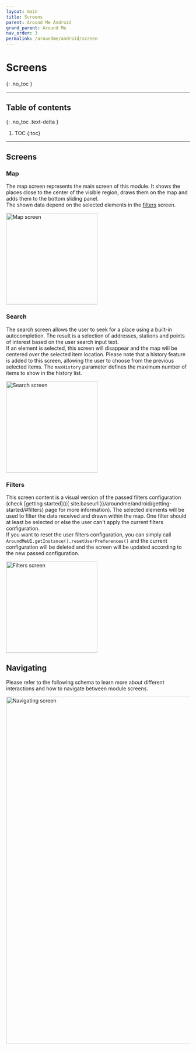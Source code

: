 ```yaml
---
layout: main
title: Screens
parent: Around Me Android
grand_parent: Around Me
nav_order: 3
permalink: /aroundme/android/screen
---
```


# Screens
{: .no_toc }

---

## Table of contents
{: .no_toc .text-delta }

1. TOC
{:toc}

---

## Screens

### Map

The map screen represents the main screen of this module. It shows the places close to the center of the visible region, draws them on the map and adds them to the bottom sliding panel.\
The shown data depend on the selected elements in the [filters](#filters) screen.

<img src="{{ site.baseurl }}/assets/img/aroundme_android_map_screen.png" alt="Map screen" width="250"/>

### Search

The search screen allows the user to seek for a place using a built-in autocompletion. The result is a selection of addresses, stations and points of interest based on the user search input text.\
If an element is selected, this screen will disappear and the map will be centered over the selected item location.
Please note that a history feature is added to this screen, allowing the user to choose from the previous selected items. The `maxHistory` parameter defines the maximum number of items to show in the history list.

<img src="{{ site.baseurl }}/assets/img/aroundme_android_search_screen.png" alt="Search screen" width="250"/>

### Filters

This screen content is a visual version of the passed filters configuration (check [getting started]({{ site.baseurl }}/aroundme/android/getting-started/#filters) page for more information). The selected elements will be used to filter the data received and drawn within the map. One filter should at least be selected or else the user can't apply the current filters configuration.\
If you want to reset the user filters configuration, you can simply call `AroundMeUI.getInstance().resetUserPreferences()` and the current configuration will be deleted and the screen will be updated according to the new passed configuration.

<img src="{{ site.baseurl }}/assets/img/aroundme_android_filters_screen.png" alt="Filters screen" width="250"/>

## Navigating

Please refer to the following schema to learn more about different interactions and how to navigate between module screens.

<img src="{{ site.baseurl }}/assets/img/aroundme_android_navigating.png" alt="Navigating screen" width="950"/>

